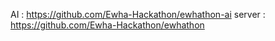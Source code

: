 AI : https://github.com/Ewha-Hackathon/ewhathon-ai
server : https://github.com/Ewha-Hackathon/ewhathon
